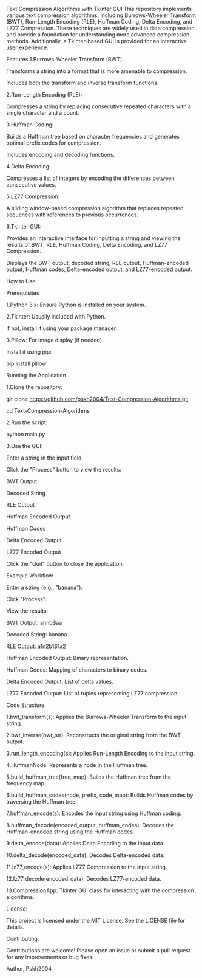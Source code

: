 Text Compression Algorithms with Tkinter GUI
This repository implements various text compression algorithms, including Burrows-Wheeler Transform (BWT), Run-Length Encoding (RLE), Huffman Coding, Delta Encoding, and LZ77 Compression. These techniques are widely used in data compression and provide a foundation for understanding more advanced compression methods. Additionally, a Tkinter-based GUI is provided for an interactive user experience.

Features
1.Burrows-Wheeler Transform (BWT):

Transforms a string into a format that is more amenable to compression.

Includes both the transform and inverse transform functions.

2.Run-Length Encoding (RLE):

Compresses a string by replacing consecutive repeated characters with a single character and a count.

3.Huffman Coding:

Builds a Huffman tree based on character frequencies and generates optimal prefix codes for compression.

Includes encoding and decoding functions.

4.Delta Encoding:

Compresses a list of integers by encoding the differences between consecutive values.

5.LZ77 Compression:

A sliding window-based compression algorithm that replaces repeated sequences with references to previous occurrences.

6.Tkinter GUI:

Provides an interactive interface for inputting a string and viewing the results of BWT, RLE, Huffman Coding, Delta Encoding, and LZ77 Compression.

Displays the BWT output, decoded string, RLE output, Huffman-encoded output, Huffman codes, Delta-encoded output, and LZ77-encoded output.



How to Use

Prerequisites

1.Python 3.x: Ensure Python is installed on your system.

2.Tkinter: Usually included with Python.

If not, install it using your package manager.

3.Pillow: For image display (if needed).

Install it using pip:

pip install pillow

Running the Application

1.Clone the repository:

git clone https://github.com/pskh2004/Text-Compression-Algorithms.git

cd Text-Compression-Algorithms

2.Run the script:

python main.py

3.Use the GUI:

Enter a string in the input field.

Click the "Process" button to view the results:

BWT Output

Decoded String

RLE Output

Huffman Encoded Output

Huffman Codes

Delta Encoded Output

LZ77 Encoded Output

Click the "Quit" button to close the application.

Example Workflow

Enter a string (e.g., "banana").

Click "Process".

View the results:

BWT Output: annb$aa

Decoded String: banana

RLE Output: a1n2b1$1a2

Huffman Encoded Output: Binary representation.

Huffman Codes: Mapping of characters to binary codes.

Delta Encoded Output: List of delta values.

LZ77 Encoded Output: List of tuples representing LZ77 compression.

Code Structure

1.bwt_transform(s): Applies the Burrows-Wheeler Transform to the input string.

2.bwt_inverse(bwt_str): Reconstructs the original string from the BWT output.

3.run_length_encoding(s): Applies Run-Length Encoding to the input string.

4.HuffmanNode: Represents a node in the Huffman tree.

5.build_huffman_tree(freq_map): Builds the Huffman tree from the frequency map.

6.build_huffman_codes(node, prefix, code_map): Builds Huffman codes by traversing the Huffman tree.

7.huffman_encode(s): Encodes the input string using Huffman coding.

8.huffman_decode(encoded_output, huffman_codes): Decodes the Huffman-encoded string using the Huffman codes.

9.delta_encode(data): Applies Delta Encoding to the input data.

10.delta_decode(encoded_data): Decodes Delta-encoded data.

11.lz77_encode(s): Applies LZ77 Compression to the input string.

12.lz77_decode(encoded_data): Decodes LZ77-encoded data.

13.CompressionApp: Tkinter GUI class for interacting with the compression algorithms.

License:

This project is licensed under the MIT License. See the LICENSE file for details.

Contributing:

Contributions are welcome! Please open an issue or submit a pull request for any improvements or bug fixes.

Author,
Pskh2004

